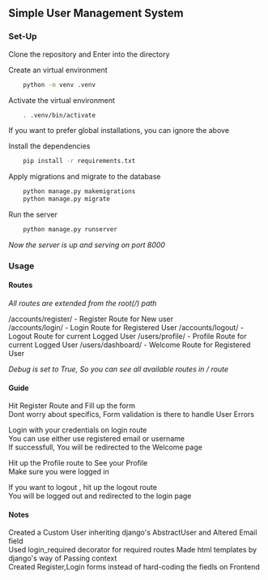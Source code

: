 ## Simple User Management System

### Set-Up

Clone the repository and Enter into the directory  

Create an virtual environment  
```bash
    python -m venv .venv
```
   
Activate the virtual environment  
```bash
    . .venv/bin/activate
```

If you want to prefer global installations, you can ignore the above  

Install the dependencies  
```bash
    pip install -r requirements.txt
```

Apply migrations and migrate to the database  
```bash 
    python manage.py makemigrations  
    python manage.py migrate  
```

Run the server
```bash
    python manage.py runserver
```

*Now the server is up and serving on port 8000*

### Usage

#### Routes 

*All routes are extended from the root(/) path*
  
/accounts/register/ - Register Route  for New user  
/accounts/login/    - Login Route for Registered User
/accounts/logout/   - Logout Route for current Logged User
/users/profile/     - Profile Route for current Logged User
/users/dashboard/   - Welcome Route for  Registered User

*Debug is set to True, So you can see all available routes in / route*

#### Guide

Hit Register Route and Fill up the form  
Dont worry about specifics, Form validation is there to handle User Errors  
   
Login with your credentials on login route  
You can use either use registered email or username  
If successfull, You will be redirected to the Welcome page 

Hit up the Profile route to See your Profile  
Make sure you were logged in  

If you want to logout , hit up the logout route  
You will be logged out and redirected to the login page  


#### Notes

Created a Custom User inheriting django's AbstractUser and Altered Email field  
Used login_required decorator for required routes 
Made html templates by django's way of Passing context  
Created Register,Login forms instead of hard-coding the fiedls on Frontend  
